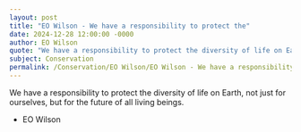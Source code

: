 ```yaml
---
layout: post
title: "EO Wilson - We have a responsibility to protect the"
date: 2024-12-28 12:00:00 -0000
author: EO Wilson
quote: "We have a responsibility to protect the diversity of life on Earth, not just for ourselves, but for the future of all living beings."
subject: Conservation
permalink: /Conservation/EO Wilson/EO Wilson - We have a responsibility to protect the
---
```


We have a responsibility to protect the diversity of life on Earth, not just for ourselves, but for the future of all living beings.

- EO Wilson
